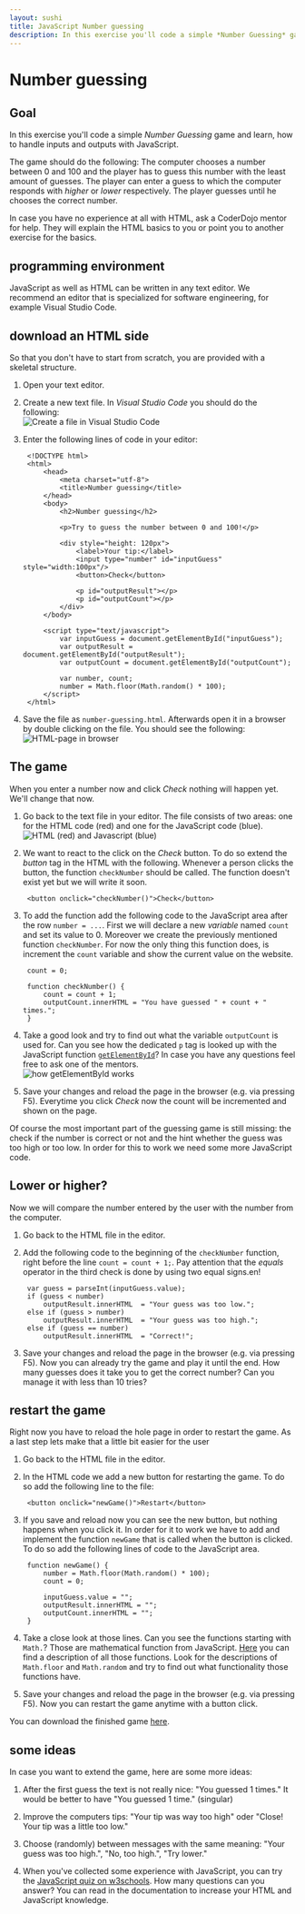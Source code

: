 ```yaml
---
layout: sushi
title: JavaScript Number guessing
description: In this exercise you'll code a simple *Number Guessing* game and learn, how to handle inputs and outputs with JavaScript.
---
```


# Number guessing

## Goal

In this exercise you'll code a simple *Number Guessing* game and learn, how to handle inputs and outputs with JavaScript.

The game should do the following: The computer chooses a number between 0 and 100 and the player has to guess this number with the least amount of guesses.
The player can enter a guess to which the computer responds with *higher* or *lower* respectively. The player guesses until he chooses the correct number. 

In case you have no experience at all with HTML, ask a CoderDojo mentor for help. They will explain the HTML basics to you or point you to another exercise for the basics.

## programming environment

JavaScript as well as HTML can be written in any text editor. 
We recommend an editor that is specialized for software engineering, for example Visual Studio Code. 

## download an HTML side

So that you don't have to start from scratch, you are provided with a skeletal structure. 

1. Open your text editor.

2. Create a new text file. In *Visual Studio Code* you should do the following: <br/>![Create a file in Visual Studio Code](javascript-number-guessing/code-neue-datei.png)

3. Enter the following lines of code in your editor:

        <!DOCTYPE html>
        <html>
        	<head>
        		<meta charset="utf-8">
        		<title>Number guessing</title>
        	</head>
        	<body>
        		<h2>Number guessing</h2>
        		
        		<p>Try to guess the number between 0 and 100!</p>
        		
        		<div style="height: 120px">
        			<label>Your tip:</label>
        			<input type="number" id="inputGuess" style="width:100px"/>
        			<button>Check</button>
        			
        			<p id="outputResult"></p>
        			<p id="outputCount"></p>
        		</div>
        	</body>
        	
        	<script type="text/javascript">
        		var inputGuess = document.getElementById("inputGuess");
        		var outputResult = document.getElementById("outputResult");
        		var outputCount = document.getElementById("outputCount");
        		
        		var number, count;
        		number = Math.floor(Math.random() * 100);
        	</script>
        </html>

4. Save the file as `number-guessing.html`. Afterwards open it in a browser by double clicking on the file. You should see the following:<br/>
![HTML-page in browser](javascript-number-guessing/html-seite.png)

## The game

When you enter a number now and click *Check* nothing will happen yet. We'll change that now. 

1. Go back to the text file in your editor. 
The file consists of two areas: one for the HTML code (red) and one for the JavaScript code (blue). <br/>
![HTML (red) and Javascript (blue)](javascript-number-guessing/html-javascript.png)

2. We want to react to the click on the *Check* button. To do so extend the *button* tag in the HTML with the following. 
Whenever a person clicks the button, the function `checkNumber` should be called. The function doesn't exist yet but we will write it soon. 

        <button onclick="checkNumber()">Check</button>

3. To add the function add the following code to the JavaScript area after the row `number = ...`. First we will declare a new *variable* named `count` and set its value to 0.
Moreover we create the previously mentioned function `checkNumber`. For now the only thing this function does, is increment the `count` variable and show the current value on the website.

        count = 0;
    
        function checkNumber() {
    		count = count + 1;
    		outputCount.innerHTML = "You have guessed " + count + " times.";
        }

4. Take a good look and try to find out what the variable `outputCount` is used for. 
Can you see how the dedicated `p` tag is looked up with the JavaScript function [`getElementById`](http://www.w3schools.com/jsref/met_doc_getelementbyid.asp)?
In case you have any questions feel free to ask one of the mentors.<br/>
![how getElementById works](javascript-number-guessing/getElementById.png)

5. Save your changes and reload the page in the browser (e.g. via pressing F5). Everytime you click *Check* now the count will be incremented and shown on the page.
	
Of course the most important part of the guessing game is still missing: the check if the number is correct or not and the hint whether the guess was too high or too low.
In order for this to work we need some more JavaScript code.

## Lower or higher?

Now we will compare the number entered by the user with the number from the computer. 

1. Go back to the HTML file in the editor. 

2. Add the following code to the beginning of the `checkNumber` function, right before the line `count = count + 1;`. 
Pay attention that the *equals* operator in the third check is done by using two equal signs.en!

        var guess = parseInt(inputGuess.value);			
        if (guess < number)
            outputResult.innerHTML  = "Your guess was too low.";
        else if (guess > number)
            outputResult.innerHTML  = "Your guess was too high.";
        else if (guess == number)
            outputResult.innerHTML  = "Correct!";		

5. Save your changes and reload the page in the browser (e.g. via pressing F5). Now you can already try the game and play it until the end. 
How many guesses does it take you to get the correct number? Can you manage it with less than 10 tries?
 
## restart the game

Right now you have to reload the hole page in order to restart the game. As a last step lets make that a little bit easier for the user

1. Go back to the HTML file in the editor. 

2. In the HTML code we add a new button for restarting the game. To do so add the following line to the file:

        <button onclick="newGame()">Restart</button>

3. If you save and reload now you can see the new button, but nothing happens when you click it. In order for it to work we have to add and implement the function `newGame`
that is called when the button is clicked. To do so add the following lines of code to the JavaScript area.

        function newGame() {
            number = Math.floor(Math.random() * 100);
            count = 0;
    	
            inputGuess.value = "";
            outputResult.innerHTML = "";
            outputCount.innerHTML = "";
        }
	
4. Take a close look at those lines. Can you see the functions starting with `Math.`? Those are mathematical function from JavaScript. 
[Here](http://www.w3schools.com/jsref/jsref_obj_math.asp) you can find a description of all those functions. 
Look for the descriptions of `Math.floor` and `Math.random` and try to find out what functionality those functions have.

5. Save your changes and reload the page in the browser (e.g. via pressing F5). Now you can restart the game anytime with a button click.

You can download the finished game [here](javascript-number-guessing/zahlen-raten-final.html).

## some ideas

In case you want to extend the game, here are some more ideas:

1. After the first guess the text is not really nice: "You guessed 1 times." It would be better to have "You guessed 1 time." (singular)

2. Improve the computers tips: "Your tip was way too high" oder "Close! Your tip was a little too low."

3. Choose (randomly) between messages with the same meaning: "Your guess was too high.", "No, too high.", "Try lower."

4. When you've collected some experience with JavaScript, you can try the [JavaScript quiz on w3schools](http://www.w3schools.com/js/js_quiz.asp). 
How many questions can you answer? You can read in the documentation to increase your HTML and JavaScript knowledge. 